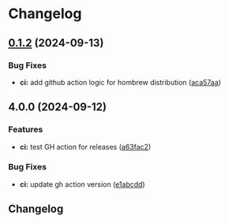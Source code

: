 # Changelog

## [0.1.2](https://github.com/cubtera/cubtera/compare/v0.1.1...v0.1.2) (2024-09-13)


### Bug Fixes

* **ci:** add github action logic for hombrew distribution ([aca57aa](https://github.com/cubtera/cubtera/commit/aca57aaf499edb841cd032b1290883d1bb185012))

## 4.0.0 (2024-09-12)


### Features

* **ci:** test GH action for releases ([a63fac2](https://github.com/cubtera/cubtera/commit/a63fac2d45462d7e2801f1924e84cf884492dffd))


### Bug Fixes

* **ci:** update gh action version ([e1abcdd](https://github.com/cubtera/cubtera/commit/e1abcdd760df634418801a3a4444f4d0da52d9f1))

## Changelog
